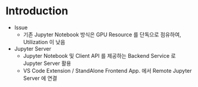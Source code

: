 # Introduction

- Issue
  - 기존 Jupyter Notebook 방식은 GPU Resource 를 단독으로 점유하여, Utilization 이 낮음
- Jupyter Server
  - Jupyter Notebook 및 Client API 를 제공하는 Backend Service 로 Jupyter Server 활용
  - VS Code Extension / StandAlone Frontend App. 에서 Remote Jupyter Server 에 연결

<Comment />
